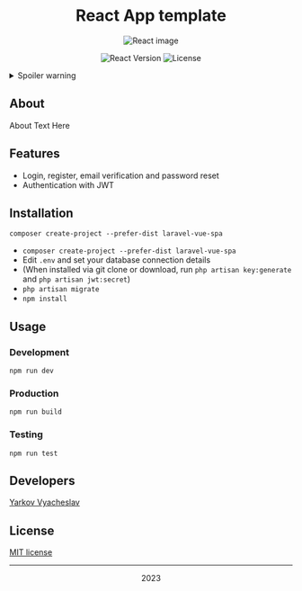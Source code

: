 <h1 style="text-align: center;">React App template</h1>

<p style="text-align: center;">
  <img src="react.ico"  alt="React image">
</p>

<p style="text-align: center;">
   <img src="https://img.shields.io/badge/React-18-green" alt="React Version">
   <img src="https://img.shields.io/badge/license-MIT-green" alt="License">
</p>

<details>
  <summary>Spoiler warning</summary>

Spoiler text. Note that it's important to have a space after the summary tag. You should be able to write any markdown you want inside the `<details>` tag... just make sure you close `<details>` afterward.

  ```javascript
  console.log("I'm a code block!");
  ```
</details>

## About

About Text Here

## Features
<ul>
<li>Login, register, email verification and password reset</li>
<li>Authentication with JWT</li>
</ul>

## Installation
```
composer create-project --prefer-dist laravel-vue-spa
```
<ul>
<li><code>composer create-project --prefer-dist laravel-vue-spa</code></li>
<li>Edit <code>.env</code> and set your database connection details</li>
<li>(When installed via git clone or download, run <code>php artisan key:generate</code> and <code>php artisan jwt:secret</code>)</li>
<li><code>php artisan migrate</code></li>
<li><code>npm install</code></li>
</ul>

## Usage
### Development
<code>npm run dev</code>

### Production
<code>npm run build</code>

### Testing
<code>npm run test</code>

## Developers

[Yarkov Vyacheslav](https://github.com/Hashmann)

## License

[MIT license](https://opensource.org/licenses/MIT)

***
<p style="text-align: center;">2023</p>